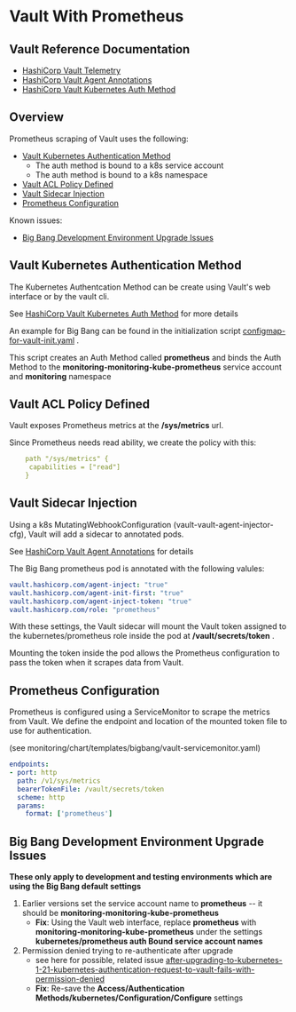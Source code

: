# Vault With Prometheus

## Vault Reference Documentation

* [HashiCorp Vault Telemetry](https://www.vaultproject.io/docs/configuration/telemetry#prometheus)
* [HashiCorp Vault Agent Annotations](https://www.vaultproject.io/docs/platform/k8s/injector/annotations#agent-annotations)
* [HashiCorp Vault Kubernetes Auth Method](https://www.vaultproject.io/docs/auth/kubernetes)

## Overview

Prometheus scraping of Vault uses the following:
* [Vault Kubernetes Authentication Method](#vault-kubernetes-authentication-method)
    * The auth method is bound to a k8s service account
    * The auth method is bound to a k8s namespace
* [Vault ACL Policy Defined](#vault-acl-policy-defined)
* [Vault Sidecar Injection](#vault-sidecar-injection)
* [Prometheus Configuration](#prometheus-configuration)


Known issues:
* [Big Bang Development Environment Upgrade Issues](#big-bang-development-environment-upgrade-issues)

## Vault Kubernetes Authentication Method

The Kubernetes Authentcation Method can be create using Vault's web interface or by the vault cli.

See [HashiCorp Vault Kubernetes Auth Method](https://www.vaultproject.io/docs/auth/kubernetes) for more details

An example for Big Bang can be found in the initialization script [configmap-for-vault-init.yaml](../chart/templates/bigbang/autoUnsealAndInit/configmap-for-vault-init.yaml) .

This script creates an Auth Method called **prometheus** and binds the Auth Method to the **monitoring-monitoring-kube-prometheus** service account and **monitoring** namespace


## Vault ACL Policy Defined

Vault exposes Prometheus metrics at the **/sys/metrics** url. 

Since Prometheus needs read ability, we create the policy with this:

```yaml
    path "/sys/metrics" { 
     capabilities = ["read"]
    }
```

## Vault Sidecar Injection

Using a k8s MutatingWebhookConfiguration (vault-vault-agent-injector-cfg), Vault will add a sidecar to annotated pods.

See [HashiCorp Vault Agent Annotations](https://www.vaultproject.io/docs/platform/k8s/injector/annotations#agent-annotations) for details

The Big Bang prometheus pod is annotated with the following valules:

```yaml
vault.hashicorp.com/agent-inject: "true"
vault.hashicorp.com/agent-init-first: "true"
vault.hashicorp.com/agent-inject-token: "true"      
vault.hashicorp.com/role: "prometheus"
```

With these settings, the Vault sidecar will mount the Vault token assigned to the kubernetes/prometheus role inside the pod at **/vault/secrets/token** .  

Mounting the token inside the pod allows the Prometheus configuration to pass the token when it scrapes data from Vault.

## Prometheus Configuration

Prometheus is configured using a ServiceMonitor to scrape the metrics from Vault.  We define the endpoint and location of the mounted token file to use for authentication.

(see monitoring/chart/templates/bigbang/vault-servicemonitor.yaml)

```yaml
endpoints:
- port: http
  path: /v1/sys/metrics
  bearerTokenFile: /vault/secrets/token  
  scheme: http    
  params:
    format: ['prometheus']  
```

## Big Bang Development Environment Upgrade Issues

**These only apply to development and testing environments which are using the Big Bang default settings**

1. Earlier versions set the service account name to **prometheus** -- it should be **monitoring-monitoring-kube-prometheus**
    * **Fix**: Using the Vault web interface, replace **prometheus** with **monitoring-monitoring-kube-prometheus** under the settings **kubernetes/prometheus auth Bound service account names**
2. Permission denied trying to re-authenticate after upgrade 
    * see here for possible, related issue [after-upgrading-to-kubernetes-1-21-kubernetes-authentication-request-to-vault-fails-with-permission-denied](https://discuss.hashicorp.com/t/after-upgrading-to-kubernetes-1-21-kubernetes-authentication-request-to-vault-fails-with-permission-denied/29392)
    * **Fix**: Re-save the **Access/Authentication Methods/kubernetes/Configuration/Configure** settings
